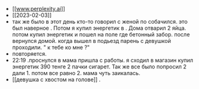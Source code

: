 - [[www.perplexity.ai]]
- [[2023-02-03]]
- так же было в этот день кто-то говорил с женой по собачился. это был наверное . Потом я купил энергетик в . Дома отварил 2 яйца. потом купил энергетик и пошел на поле где бетонный забор. после вернулся домой. когда вышел в подьезд парень с девушкой проходили. " к тебе ко мне ?"
- повторяется.
- 22:19 .проснулся в мама пришла с работы. я сходил в магазин купил энергетик 390 тенге 2 пачки сигарет. Так же все было попросил 2 дали 1. потом все равно 2. мама чуть заикалась.
- [[девушка с хвостом на голове]]
.